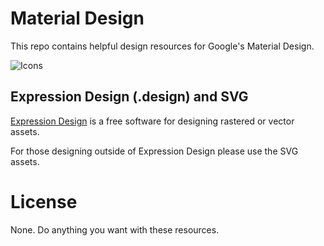 # Material Design

This repo contains helpful design resources for Google's Material Design.

![Icons](http://templarian.com/files/material-design-icons-preview.png)

## Expression Design (.design) and SVG

[Expression Design](http://www.microsoft.com/en-us/download/details.aspx?id=36180) is a free software for designing rastered or vector assets.

For those designing outside of Expression Design please use the SVG assets.

# License

None. Do anything you want with these resources.
